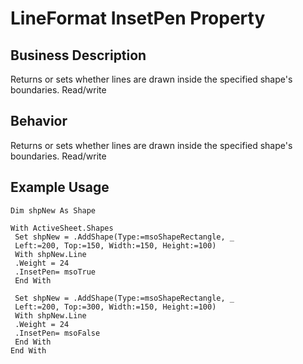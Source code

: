 # LineFormat InsetPen Property

## Business Description
Returns or sets whether lines are drawn inside the specified shape's boundaries. Read/write

## Behavior
Returns or sets whether lines are drawn inside the specified shape's boundaries. Read/write

## Example Usage
```vba
Dim shpNew As Shape 
 
With ActiveSheet.Shapes 
 Set shpNew = .AddShape(Type:=msoShapeRectangle, _ 
 Left:=200, Top:=150, Width:=150, Height:=100) 
 With shpNew.Line 
 .Weight = 24 
 .InsetPen= msoTrue 
 End With 
 
 Set shpNew = .AddShape(Type:=msoShapeRectangle, _ 
 Left:=200, Top:=300, Width:=150, Height:=100) 
 With shpNew.Line 
 .Weight = 24 
 .InsetPen= msoFalse 
 End With 
End With
```